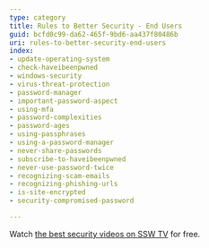 ```yaml
---
type: category
title: Rules to Better Security - End Users
guid: bcfd0c99-da62-465f-9bd6-aa437f80486b
uri: rules-to-better-security-end-users
index:
- update-operating-system
- check-haveibeenpwned
- windows-security
- virus-threat-protection
- password-manager
- important-password-aspect
- using-mfa
- password-complexities
- password-ages
- using-passphrases
- using-a-password-manager
- never-share-passwords
- subscribe-to-haveibeenpwned
- never-use-password-twice
- recognizing-scam-emails
- recognizing-phishing-urls
- is-site-encrypted
- security-compromised-password

---
```


Watch [the best security videos on SSW TV](https://tv.ssw.com/category/security) for free.
